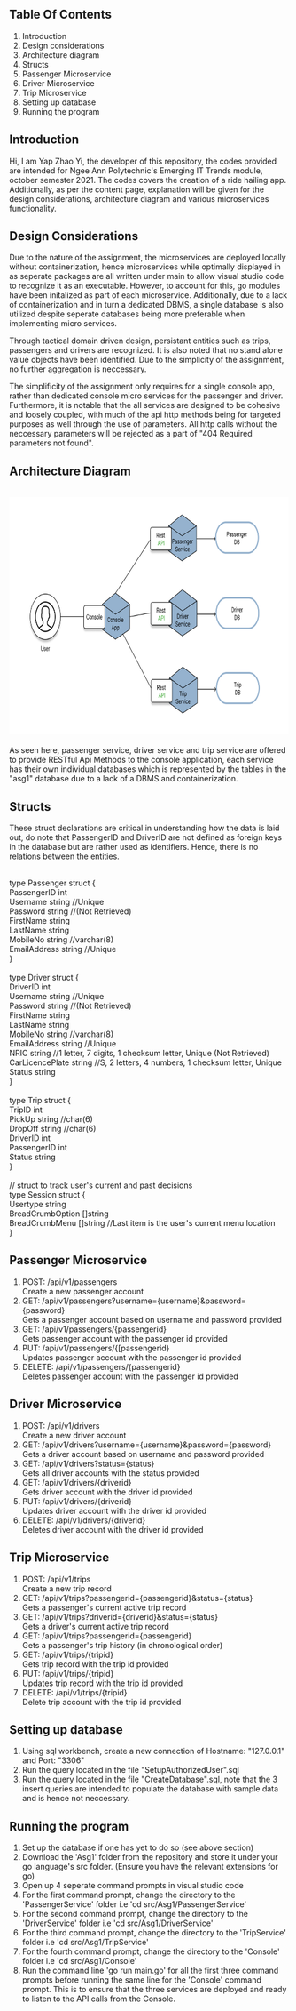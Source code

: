 <!-- TABLE OF CONTENTS -->
## Table Of Contents
<ol>
  <li>
    Introduction
  </li>
  <li>
    Design considerations
  </li>
  <li>
     Architecture diagram
  </li>
  <li>
     Structs
  </li>
   <li>
    Passenger Microservice
  </li>
  <li>
    Driver Microservice
  </li>
  <li>
    Trip Microservice
  </li>
  <li>
    Setting up database
  </li>
  <li>
    Running the program
  </li>
</ol>



<!-- INTRODUCTION -->
## Introduction
Hi, I am Yap Zhao Yi, the developer of this repository, the codes provided are intended for Ngee Ann Polytechnic's Emerging IT Trends module, october semester 2021. The codes covers the creation of a ride hailing app. Additionally, as per the content page, explanation will be given for the design considerations, architecture diagram and various microservices functionality. 

<!-- DESIGN CONSIDERATIONS -->
## Design Considerations
Due to the nature of the assignment, the microservices are deployed locally without containerization, hence microservices while optimally displayed in as seperate packages are all written under main to allow visual studio code to recognize it as an executable. However, to account for this, go modules have been initalized as part of each microservice. Additionally, due to a lack of containerization and in turn a dedicated DBMS, a single database is also utilized despite seperate databases being more preferable when implementing micro services.

Through tactical domain driven design, persistant entities such as trips, passengers and drivers are recognized. It is also noted that no stand alone value objects have been identified. Due to the simplicity of the assignment, no further aggregation is neccessary. 

The simplificity of the assignment only requires for a single console app, rather than dedicated console micro services for the passenger and driver. Furthermore, it is notable that the all services are designed to be cohesive and loosely coupled, with much of the api http methods being for targeted purposes as well through the use of parameters. All http calls without the neccessary parameters will be rejected as a part of "404 Required parameters not found".

<!-- ARCHITECTURE DIAGRAM -->
## Architecture Diagram
<br />
<div align="center">
  <a href="https://github.com/ToxicOptimism-ZY/ETI-Asg1">
    <img src="architecture.png" alt="Logo" width="755" height="427">
  </a>
</div>
<br/>
As seen here, passenger service, driver service and trip service are offered to provide RESTful Api Methods to the console application, each service has their own individual databases which is represented by the tables in the "asg1" database due to a lack of a DBMS and containerization.

<!-- Structures -->
## Structs
These struct declarations are critical in understanding how the data is laid out, do note that PassengerID and DriverID are not defined as foreign keys in the database but are rather used as identifiers. Hence, there is no relations between the entities.

<br/>
type Passenger struct { <br/>
	PassengerID  int <br/>
	Username     string //Unique <br/>
	Password     string //(Not Retrieved) <br/>
	FirstName    string <br/>
	LastName     string <br/>
	MobileNo     string //varchar(8) <br/>
	EmailAddress string //Unique <br/>
} <br/>
<br/>
type Driver struct { <br/>
	DriverID        int <br/>
	Username        string //Unique <br/>
	Password        string //(Not Retrieved) <br/>
	FirstName       string <br/>
	LastName        string <br/>
	MobileNo        string //varchar(8) <br/>
	EmailAddress    string //Unique <br/>
	NRIC            string //1 letter, 7 digits, 1 checksum letter, Unique (Not Retrieved) <br/>
	CarLicencePlate string //S, 2 letters, 4 numbers, 1 checksum letter, Unique <br/>
	Status          string <br/>
} <br/>
<br/>
type Trip struct { <br/>
	TripID      int <br/>
	PickUp      string //char(6) <br/>
	DropOff     string //char(6) <br/>
	DriverID    int <br/>
	PassengerID int <br/>
	Status      string <br/>
} <br/>
<br/>
// struct to track user's current and past decisions <br/>
type Session struct { <br/>
	Usertype         string <br/>
	BreadCrumbOption []string <br/>
	BreadCrumbMenu   []string //Last item is the user's current menu location <br/>
} <br/>

<!-- Passenger Microservice -->
## Passenger Microservice

<ol>
    <li>
        POST: /api/v1/passengers <br />
        Create a new passenger account 
    </li>
    <li>
        GET: /api/v1/passengers?username={username}&password={password} <br />
        Gets a passenger account based on username and password provided
    </li>
    <li>
        GET: /api/v1/passengers/{passengerid} <br />
        Gets passenger account with the passenger id provided
    </li>
    <li>
        PUT: /api/v1/passengers/{[passengerid} <br />
        Updates passenger account with the passenger id provided
    </li>
    <li>
        DELETE: /api/v1/passengers/{passengerid} <br />
        Deletes passenger account with the passenger id provided
    </li>
 </ol>
 
 <!-- Driver Microservice -->
## Driver Microservice

<ol>
    <li>
        POST: /api/v1/drivers <br />
        Create a new driver account <br />
    </li>
    <li>
        GET: /api/v1/drivers?username={username}&password={password} <br />
        Gets a driver account based on username and password provided <br />
    </li>
     <li>
        GET: /api/v1/drivers?status={status} <br />
        Gets all driver accounts with the status provided <br />
    </li>
    <li>
        GET: /api/v1/drivers/{driverid} <br />
        Gets driver account with the driver id provided <br />
    </li>
    <li>
        PUT: /api/v1/drivers/{driverid} <br />
        Updates driver account with the driver id provided <br />
    </li>
    <li>
        DELETE: /api/v1/drivers/{driverid} <br />
        Deletes driver account with the driver id provided <br />
    </li>
 </ol>
 
<!-- Trip Microservice -->
## Trip Microservice

<ol>
    <li>
        POST: /api/v1/trips <br />
        Create a new trip record <br />
    </li>
    <li>
        GET: /api/v1/trips?passengerid={passengerid}&status={status} <br />
        Gets a passenger's current active trip record <br />
    </li>
    <li>
        GET: /api/v1/trips?driverid={driverid}&status={status} <br />
        Gets a driver's current active trip record <br />
    </li>
    <li>
        GET: /api/v1/trips?passengerid={passengerid} <br />
        Gets a passenger's trip history (in chronological order)
    </li>
    <li>
        GET: /api/v1/trips/{tripid} <br />
        Gets trip record with the trip id provided <br />
    </li>
    <li>
        PUT: /api/v1/trips/{tripid} <br />
        Updates trip record with the trip id provided <br />
    </li>
    <li>
        DELETE: /api/v1/trips/{tripid} <br />
        Delete trip account with the trip id provided <br />
    </li>
 </ol>
 
 <!-- SETTING UP DB -->
## Setting up database
<ol>
    <li>
        Using sql workbench, create a new connection of Hostname: "127.0.0.1" and Port: "3306"
    </li>
    <li>
        Run the query located in the file "SetupAuthorizedUser".sql
    </li>
    <li>
        Run the query located in the file "CreateDatabase".sql, note that the 3 insert queries are intended to populate the database with sample data and is hence not neccessary.
    </li>
 </ol>

 <!-- Running the program -->
## Running the program
<ol>
    <li>
        Set up the database if one has yet to do so (see above section)
    </li>
    <li>
        Download the 'Asg1' folder from the repository and store it under your go language's src folder. (Ensure you have the relevant extensions for go)
    </li>
    <li>
        Open up 4 seperate command prompts in visual studio code
    </li>
    <li>
        For the first command prompt, change the directory to the 'PassengerService' folder i.e 'cd src/Asg1/PassengerService'
    </li>
    <li>
        For the second command prompt, change the directory to the 'DriverService' folder i.e 'cd src/Asg1/DriverService'
    </li>
    <li>
        For the third command prompt, change the directory to the 'TripService' folder i.e 'cd src/Asg1/TripService'
    </li>
    <li>
        For the fourth command prompt, change the directory to the 'Console' folder i.e 'cd src/Asg1/Console'
    </li>
    <li>
        Run the command line 'go run main.go' for all the first three command prompts before running the same line for the 'Console' command prompt. This is to ensure that           the three services are deployed and ready to listen  to the API calls from the Console. 
    </li>
 </ol>
